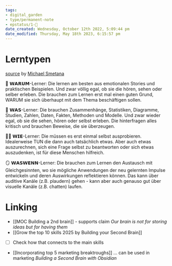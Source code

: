 ```yaml
---
tags: 
- digital_garden
- type/permanent-note
- epstatus/1-🌱
date_created: Wednesday, October 12th 2022, 5:09:44 pm
date_modified: Thursday, May 18th 2023, 6:15:57 pm
---
```

# Lerntypen
[source](https://www.linkedin.com/posts/trainergeheimnisse_onlinekursen-didaktik-lernarchitektur-activity-6985863836633305089-Vxda?utm_source=share&utm_medium=member_desktop) by [Michael Smetana](https://www.linkedin.com/in/trainergeheimnisse/)

🦋 𝗪𝗔𝗥𝗨𝗠-Lerner: Die lernen am besten aus emotionalen Stories und praktischen Beispielen. Und zwar völlig egal, ob sie die hören, sehen oder selber erleben. Die brauchen zum Lernen erst mal einen guten Grund, WARUM sie sich überhaupt mit dem Thema beschäftigen sollen.  
  
🔢 𝗪𝗔𝗦-Lerner: Die brauchen Zusammenhänge, Statistiken, Diagramme, Studien, Zahlen, Daten, Fakten, Methoden und Modelle. Und zwar wieder egal, ob sie die sehen, hören oder selbst erleben. Die hinterfragen alles kritisch und brauchen Beweise, die sie überzeugen.  
  
🏃🏻 𝗪𝗜𝗘-Lerner: Die müssen es erst einmal selbst ausprobieren. Idealerweise TUN die dann auch tatsächlich etwas. Aber auch etwas auszurechnen, sich eine Frage selbst zu beantworten oder sich etwas auszudenken, ist für diese Menschen hilfreich.   
  
🪞 𝗪𝗔𝗦𝗪𝗘𝗡𝗡-Lerner: Die brauchen zum Lernen den Austausch mit Gleichgesinnten, wo sie mögliche Anwendungen der neu gelernten Impulse entwickeln und deren Auswirkungen reflektieren können. Das kann über auditive Kanäle (z.B. plaudern) gehen - kann aber auch genauso gut über visuelle Kanäle (z.B. chatten) laufen.


# Linking
+ [[MOC Building a 2nd brain]] - supports claim *Our brain is not for storing ideas but for having them*
+ [[Grow the top 10 skills 2025 by Building your Second Brain]] 
- [ ] Check how that connects to the main skills
+ [[Incorporating top 5 marketing breaktroughs]] ... can be used in marketing *Building a Second Brain with Obsidian*
